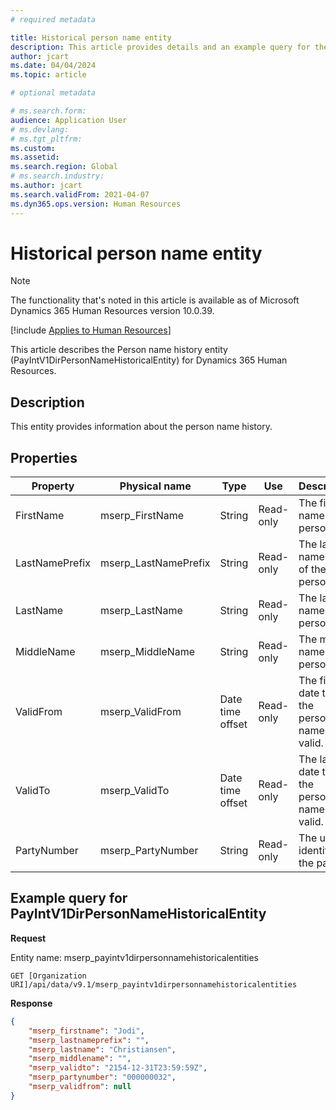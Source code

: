 ```yaml
---
# required metadata

title: Historical person name entity
description: This article provides details and an example query for the Historical person name entity in Microsoft Dynamics 365 Human Resources.
author: jcart
ms.date: 04/04/2024
ms.topic: article

# optional metadata

# ms.search.form: 
audience: Application User
# ms.devlang: 
# ms.tgt_pltfrm: 
ms.custom: 
ms.assetid: 
ms.search.region: Global
# ms.search.industry: 
ms.author: jcart
ms.search.validFrom: 2021-04-07
ms.dyn365.ops.version: Human Resources
---
```


# Historical person name entity

> [!NOTE]
> The functionality that's noted in this article is available as of Microsoft Dynamics 365 Human Resources version 10.0.39.

[!include [Applies to Human Resources](../includes/applies-to-hr.md)]

This article describes the Person name history entity (PayIntV1DirPersonNameHistoricalEntity) for Dynamics 365 Human Resources.

## Description

This entity provides information about the person name history.

## Properties

| Property | Physical name | Type | Use | Description |
|---|---|---|---|---|
| FirstName | mserp\_FirstName | String | Read-only | The first name of the person. |
| LastNamePrefix | mserp\_LastNamePrefix | String | Read-only | The last name prefix of the person. |
| LastName | mserp\_LastName | String | Read-only | The last name of the person. | 
| MiddleName | mserp\_MiddleName | String | Read-only | The middle name of the person. |
| ValidFrom | mserp\_ValidFrom | Date time offset | Read-only | The first date that the person's name is valid. |
| ValidTo | mserp\_ValidTo | Date time offset | Read-only | The last date that the person's name is valid. |
| PartyNumber | mserp\_PartyNumber | String | Read-only | The unique identifier of the party. |

## Example query for PayIntV1DirPersonNameHistoricalEntity

**Request**

Entity name: mserp\_payintv1dirpersonnamehistoricalentities

```http 
GET [Organization URI]/api/data/v9.1/mserp_payintv1dirpersonnamehistoricalentities
```

**Response**

```json
{
    "mserp_firstname": "Jodi",
    "mserp_lastnameprefix": "",
    "mserp_lastname": "Christiansen",
    "mserp_middlename": "",
    "mserp_validto": "2154-12-31T23:59:59Z",
    "mserp_partynumber": "000000032",
    "mserp_validfrom": null
}
```
